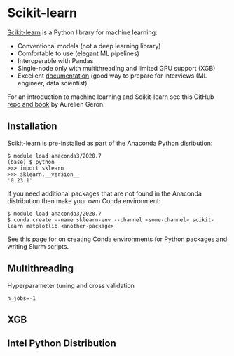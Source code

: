 # Scikit-learn

[Scikit-learn](https://scikit-learn.org/stable/) is a Python library for machine learning:

+ Conventional models (not a deep learning library)
+ Comfortable to use (elegant ML pipelines)
+ Interoperable with Pandas
+ Single-node only with multithreading and limited GPU support (XGB)
+ Excellent [documentation](https://scikit-learn.org/stable/user_guide.html) (good way to prepare for interviews (ML engineer, data scientist)

For an introduction to machine learning and Scikit-learn see this GitHub [repo and book](https://github.com/ageron/handson-ml2) by Aurelien Geron.

## Installation

Scikit-learn is pre-installed as part of the Anaconda Python disribution:

```
$ module load anaconda3/2020.7
(base) $ python
>>> import sklearn
>>> sklearn.__version__
'0.23.1'
```

If you need additional packages that are not found in the Anaconda distribution then make your own Conda environment:

```
$ module load anaconda3/2020.7
$ conda create --name sklearn-env --channel <some-channel> scikit-learn matplotlib <another-package>
```

See [this page](https://researchcomputing.princeton.edu/python) for on creating Conda environments for Python packages and writing Slurm scripts.

## Multithreading

Hyperparameter tuning and cross validation

`n_jobs=-1`

## XGB

## Intel Python Distribution

